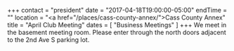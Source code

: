 +++
contact = "president"
date = "2017-04-18T19:00:00-05:00"
endTime = ""
location = "<a href=\"/places/cass-county-annex/\">Cass County Annex</a>"
title = "April Club Meeting"
dates = [ "Business Meetings" ]
+++
We meet in the basement meeting room. Please enter through the north
doors adjacent to the 2nd Ave S parking lot.
